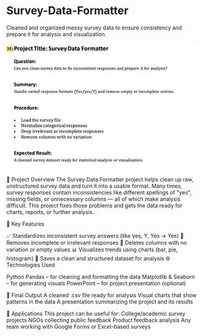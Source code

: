# Survey-Data-Formatter
Cleaned and organized messy survey data to ensure consistency and prepare it for analysis and visualization.

![imgage alt](https://github.com/diwakarpradhanmantri/Survey-Data-Formatter/blob/c742fd5e250b542cdd3dbe6ba51387d90fbb068c/Project_Title.png)

📌 Project Overview
The Survey Data Formatter project helps clean up raw, unstructured survey data and turn it into a usable format. Many times, survey responses contain inconsistencies like different spellings of "yes", missing fields, or unnecessary columns — all of which make analysis difficult. This project fixes those problems and gets the data ready for charts, reports, or further analysis.

🧩 Key Features

✅ Standardizes inconsistent survey answers (like yes, Y, Yes → Yes)
🧹 Removes incomplete or irrelevant responses
🧾 Deletes columns with no variation or empty values
📊 Visualizes trends using charts (bar, pie, histogram)
💾 Saves a clean and structured dataset for analysis
⚙️ Technologies Used

Python
Pandas – for cleaning and formatting the data
Matplotlib & Seaborn – for generating visuals
PowerPoint – for project presentation (optional)

📁 Final Output
A cleaned .csv file ready for analysis
Visual charts that show patterns in the data
A presentation summarizing the project and its results

🎯 Applications
This project can be useful for:
College/academic survey projects
NGOs collecting public feedback
Product feedback analysis
Any team working with Google Forms or Excel-based surveys
